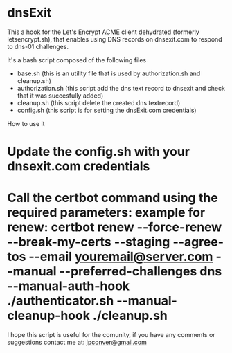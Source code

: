 # dnsExit 


This a hook for the Let's Encrypt ACME client dehydrated (formerly letsencrypt.sh), that enables using DNS records on dnsexit.com to respond to dns-01 challenges. 

It's a bash script composed of the following files
- base.sh (this is an utility file that is used by authorization.sh and cleanup.sh)
- authorization.sh (this script add the dns text record to dnsexit and check that it was succesfully added)
- cleanup.sh (this script delete the created dns textrecord)
- config.sh (this script is for setting the dnsExit.com credentials)

How to use it
 # Update the config.sh with your dnsexit.com credentials
 # Call the certbot command using the required parameters: example for renew: certbot renew --force-renew --break-my-certs --staging --agree-tos --email youremail@server.com --manual --preferred-challenges dns  --manual-auth-hook ./authenticator.sh --manual-cleanup-hook ./cleanup.sh

I hope this script is useful for the comunity, if you have any comments or suggestions contact me at: jpconver@gmail.com

